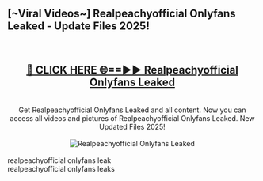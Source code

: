 <h2>[~Viral Videos~] Realpeachyofficial Onlyfans Leaked - Update Files 2025!</h2>
<br>
<div align="center">
<h2><a href="https://betterlinks.top/A2PfLJ" rel="nofollow">🔴 CLICK HERE 🌐==►► Realpeachyofficial Onlyfans Leaked</a></h2>
<br>
Get Realpeachyofficial Onlyfans Leaked and all content. Now you can access all videos and pictures of Realpeachyofficial Onlyfans Leaked. New Updated Files 2025!
<br>
<br>
<a href="https://betterlinks.top/A2PfLJ" rel="nofollow" data-target="animated-image.originalLink"><img src="https://i.ibb.co.com/WyWwxjT/player-gif2.gif" alt="Realpeachyofficial Onlyfans Leaked" style="max-width: 100%; display: inline-block;" data-target="animated-image.originalImage"></a>
</div>
<br>
realpeachyofficial onlyfans leak<br>
realpeachyofficial onlyfans leaks
